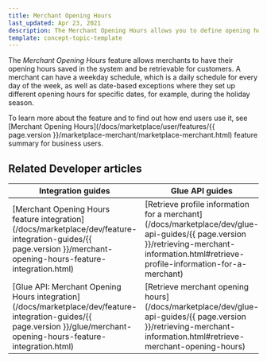 ```yaml
---
title: Merchant Opening Hours
last_updated: Apr 23, 2021
description: The Merchant Opening Hours allows you to define opening hours for a merchant.
template: concept-topic-template
---
```


The *Merchant Opening Hours* feature allows merchants to have their opening hours saved in the system and be retrievable for customers. A merchant can have a weekday schedule, which is a daily schedule for every day of the week, as well as date-based exceptions where they set up different opening hours for specific dates, for example, during the holiday season.

To learn more about the feature and to find out how end users use it, see [Merchant Opening Hours](/docs/marketplace/user/features/{{ page.version }}/marketplace-merchant/marketplace-merchant.html) feature summary for business users.

## Related Developer articles


|Integration guides  |Glue API guides  |Data import  |
|---------|---------|---------|
| [Merchant Opening Hours feature integration](/docs/marketplace/dev/feature-integration-guides/{{ page.version }}/merchant-opening-hours-feature-integration.html)    |[Retrieve profile information for a merchant](/docs/marketplace/dev/glue-api-guides/{{ page.version }}/retrieving-merchant-information.html#retrieve-profile-information-for-a-merchant)        | [File details: merchant_open_hours_week_day_schedule.csv](/docs/marketplace/dev/data-import/{{ page.version }}/file-details-merchant-open-hours-week-day-schedule-csv.html)        |
| [Glue API: Merchant Opening Hours integration](/docs/marketplace/dev/feature-integration-guides/{{ page.version }}/glue/merchant-opening-hours-feature-integration.html)    |[Retrieve merchant opening hours](/docs/marketplace/dev/glue-api-guides/{{ page.version }}/retrieving-merchant-information.html#retrieve-merchant-opening-hours)         | [File details: merchant_open_hours_date_schedule.csv](/docs/marketplace/dev/data-import/{{ page.version }}/file-details-merchant-open-hours-date-schedule-csv.html)        |
